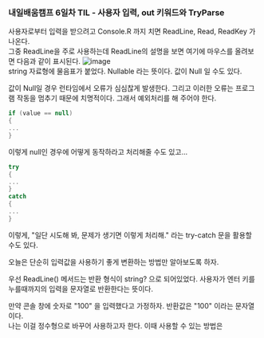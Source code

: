 ### 내일배움캠프 6일차 TIL - 사용자 입력, out 키워드와 TryParse

사용자로부터 입력을 받으려고 Console.R 까지 치면 ReadLine, Read, ReadKey 가 나온다.  
그중 ReadLine을 주로 사용하는데 ReadLine의 설명을 보면 여기에 마우스를 올려보면 다음과 같이 표시된다.
![image](https://github.com/user-attachments/assets/ca78afe7-ba82-4665-956f-d61bffeddd38)  
string 자료형에 물음표가 붙었다. Nullable 라는 뜻이다. 값이 Null 일 수도 있다.  

값이 Null일 경우 런타임에서 오류가 심심찮게 발생한다. 그리고 이러한 오류는 프로그램 작동을 멈추기 때문에 치명적이다. 그래서 예외처리를 해 주어야 한다.

```C#
if (value == null)
{
...
}
```
이렇게 null인 경우에 어떻게 동작하라고 처리해줄 수도 있고...  
```C#
try
{
...
}
catch
{
...
}
```
이렇게, "일단 시도해 봐, 문제가 생기면 이렇게 처리해." 라는 try-catch 문을 활용할 수도 있다.  

오늘은 단순히 입력값을 사용하기 좋게 변환하는 방법만 알아보도록 하자.  

우선 ReadLine() 메서드는 반환 형식이 string? 으로 되어있었다. 사용자가 엔터 키를 누를때까지의 입력을 문자열로 반환한다는 뜻이다.  

만약 콘솔 창에 숫자로 "100" 을 입력했다고 가정하자. 반환값은 "100" 이라는 문자열이다.  
나는 이걸 정수형으로 바꾸어 사용하고자 한다. 이때 사용할 수 있는 방법은 
